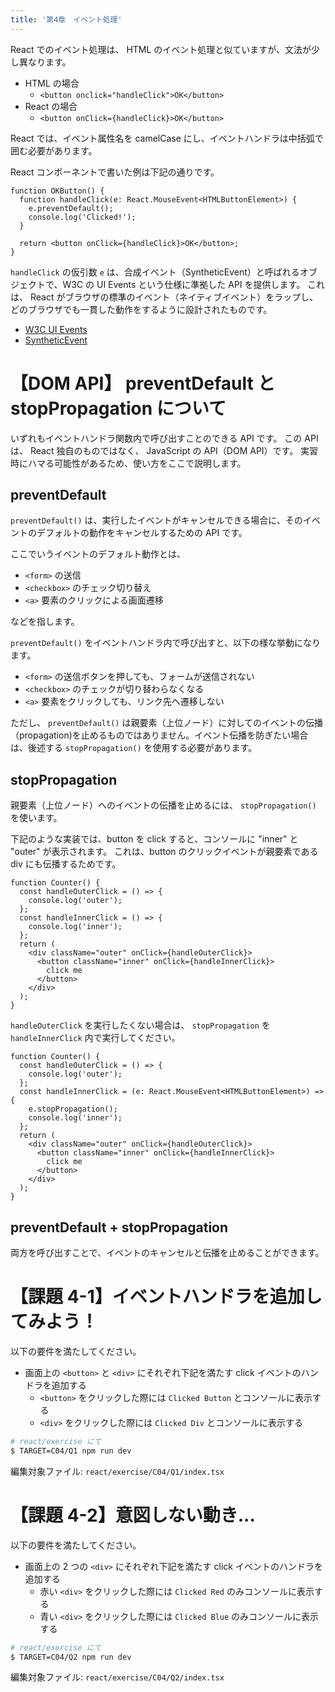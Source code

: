 ```yaml
---
title: '第4章　イベント処理'
---
```


React でのイベント処理は、 HTML のイベント処理と似ていますが、文法が少し異なります。

- HTML の場合
  - `<button onclick="handleClick">OK</button>`
- React の場合
  - `<button onClick={handleClick}>OK</button>`

React では、イベント属性名を camelCase にし、イベントハンドラは中括弧で囲む必要があります。

React コンポーネントで書いた例は下記の通りです。

```tsx
function OKButton() {
  function handleClick(e: React.MouseEvent<HTMLButtonElement>) {
    e.preventDefault();
    console.log('Clicked!');
  }

  return <button onClick={handleClick}>OK</button>;
}
```
`handleClick` の仮引数 `e` は、合成イベント（SyntheticEvent）と呼ばれるオブジェクトで、W3C の UI Events という仕様に準拠した API を提供します。
これは、 React がブラウザの標準のイベント（ネイティブイベント）をラップし、どのブラウザでも一貫した動作をするように設計されたものです。

- [W3C UI Events](https://www.w3.org/TR/DOM-Level-3-Events/)
- [SyntheticEvent](https://ja.react.dev/learn/typescript#typing-dom-events)

# 【DOM API】 preventDefault と stopPropagation について

いずれもイベントハンドラ関数内で呼び出すことのできる API です。
この API は、 React 独自のものではなく、 JavaScript の API（DOM API）です。
実習時にハマる可能性があるため、使い方をここで説明します。

## preventDefault

`preventDefault()` は、実行したイベントがキャンセルできる場合に、そのイベントのデフォルトの動作をキャンセルするための API です。

ここでいうイベントのデフォルト動作とは、

- `<form>` の送信
- `<checkbox>` のチェック切り替え
- `<a>` 要素のクリックによる画面遷移

などを指します。

`preventDefault()` をイベントハンドラ内で呼び出すと、以下の様な挙動になります。

- `<form>` の送信ボタンを押しても、フォームが送信されない
- `<checkbox>` のチェックが切り替わらなくなる
- `<a>` 要素をクリックしても、リンク先へ遷移しない

ただし、 `preventDefault()` は親要素（上位ノード）に対してのイベントの伝播（propagation)を止めるものではありません。イベント伝播を防ぎたい場合は、後述する `stopPropagation()` を使用する必要があります。

## stopPropagation

親要素（上位ノード）へのイベントの伝播を止めるには、 `stopPropagation()` を使います。

下記のような実装では、button を click すると、コンソールに "inner" と "outer" が表示されます。
これは、button のクリックイベントが親要素である div にも伝播するためです。

```tsx
function Counter() {
  const handleOuterClick = () => {
    console.log('outer');
  };
  const handleInnerClick = () => {
    console.log('inner');
  };
  return (
    <div className="outer" onClick={handleOuterClick}>
      <button className="inner" onClick={handleInnerClick}>
        click me
      </button>
    </div>
  );
}
```

`handleOuterClick` を実行したくない場合は、 `stopPropagation` を `handleInnerClick` 内で実行してください。

```tsx
function Counter() {
  const handleOuterClick = () => {
    console.log('outer');
  };
  const handleInnerClick = (e: React.MouseEvent<HTMLButtonElement>) => {
    e.stopPropagation();
    console.log('inner');
  };
  return (
    <div className="outer" onClick={handleOuterClick}>
      <button className="inner" onClick={handleInnerClick}>
        click me
      </button>
    </div>
  );
}
```

## preventDefault + stopPropagation

両方を呼び出すことで、イベントのキャンセルと伝播を止めることができます。

# 【課題 4-1】イベントハンドラを追加してみよう！

以下の要件を満たしてください。

- 画面上の `<button>` と `<div>` にそれぞれ下記を満たす click イベントのハンドラを追加する
  - `<button>` をクリックした際には `Clicked Button` とコンソールに表示する
  - `<div>` をクリックした際には `Clicked Div` とコンソールに表示する

```bash
# react/exercise にて
$ TARGET=C04/Q1 npm run dev
```

編集対象ファイル: `react/exercise/C04/Q1/index.tsx`

# 【課題 4-2】意図しない動き...

以下の要件を満たしてください。

- 画面上の 2 つの `<div>` にそれぞれ下記を満たす click イベントのハンドラを追加する
  - 赤い `<div>` をクリックした際には `Clicked Red` のみコンソールに表示する
  - 青い `<div>` をクリックした際には `Clicked Blue` のみコンソールに表示する

```bash
# react/exercise にて
$ TARGET=C04/Q2 npm run dev
```

編集対象ファイル: `react/exercise/C04/Q2/index.tsx`
